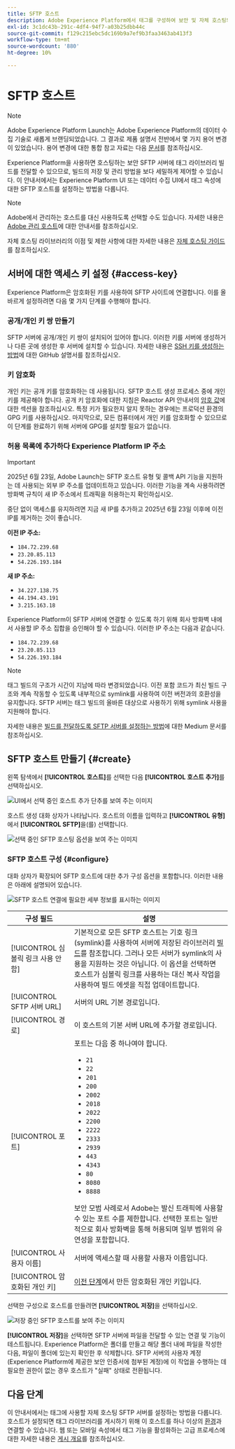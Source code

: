 ```yaml
---
title: SFTP 호스트
description: Adobe Experience Platform에서 태그를 구성하여 보안 및 자체 호스팅되는 SFTP 서버에 라이브러리 빌드를 전달하는 방법에 대해 알아봅니다.
exl-id: 3c1dc43b-291c-4df4-94f7-a03b25dbb44c
source-git-commit: f129c215ebc5dc169b9a7ef9b3faa3463ab413f3
workflow-type: tm+mt
source-wordcount: '880'
ht-degree: 10%

---
```


# SFTP 호스트

>[!NOTE]
>
>Adobe Experience Platform Launch는 Adobe Experience Platform의 데이터 수집 기술로 새롭게 브랜딩되었습니다. 그 결과로 제품 설명서 전반에서 몇 가지 용어 변경이 있었습니다. 용어 변경에 대한 통합 참고 자료는 다음 [문서](../../../term-updates.md)를 참조하십시오.

Experience Platform을 사용하면 호스팅하는 보안 SFTP 서버에 태그 라이브러리 빌드를 전달할 수 있으므로, 빌드의 저장 및 관리 방법을 보다 세밀하게 제어할 수 있습니다. 이 안내서에서는 Experience Platform UI 또는 데이터 수집 UI에서 태그 속성에 대한 SFTP 호스트를 설정하는 방법을 다룹니다.

>[!NOTE]
>
>Adobe에서 관리하는 호스트를 대신 사용하도록 선택할 수도 있습니다. 자세한 내용은 [Adobe 관리 호스트](./managed-by-adobe-host.md)에 대한 안내서를 참조하십시오.
>
>자체 호스팅 라이브러리의 이점 및 제한 사항에 대한 자세한 내용은 [자체 호스팅 가이드](./self-hosting-libraries.md)를 참조하십시오.

## 서버에 대한 액세스 키 설정 {#access-key}

Experience Platform은 암호화된 키를 사용하여 SFTP 사이트에 연결합니다. 이를 올바르게 설정하려면 다음 몇 가지 단계를 수행해야 합니다.

### 공개/개인 키 쌍 만들기

SFTP 서버에 공개/개인 키 쌍이 설치되어 있어야 합니다. 이러한 키를 서버에 생성하거나 다른 곳에 생성한 후 서버에 설치할 수 있습니다. 자세한 내용은 [SSH 키를 생성하는 방법](https://help.github.com/articles/generating-a-new-ssh-key-and-adding-it-to-the-ssh-agent/#generating-a-new-ssh-key)에 대한 GitHub 설명서를 참조하십시오.

### 키 암호화

개인 키는 공개 키를 암호화하는 데 사용됩니다. SFTP 호스트 생성 프로세스 중에 개인 키를 제공해야 합니다. 공개 키 암호화에 대한 지침은 Reactor API 안내서의 [암호 값](../../../api/guides/encrypting-values.md)에 대한 섹션을 참조하십시오. 특정 키가 필요한지 알지 못하는 경우에는 프로덕션 환경의 GPG 키를 사용하십시오. 마지막으로, 모든 컴퓨터에서 개인 키를 암호화할 수 있으므로 이 단계를 완료하기 위해 서버에 GPG를 설치할 필요가 없습니다.

### 허용 목록에 추가하다 Experience Platform IP 주소

>[!IMPORTANT]
>
> 2025년 6월 23일, Adobe Launch는 SFTP 호스트 유형 및 콜백 API 기능을 지원하는 데 사용되는 외부 IP 주소를 업데이트하고 있습니다. 이러한 기능을 계속 사용하려면 방화벽 규칙이 새 IP 주소에서 트래픽을 허용하는지 확인하십시오.
>
> 중단 없이 액세스를 유지하려면 지금 새 IP를 추가하고 2025년 6월 23일 이후에 이전 IP를 제거하는 것이 좋습니다.
>
>**이전 IP 주소:**
> * `184.72.239.68`
> * `23.20.85.113`
> * `54.226.193.184`
>
>**새 IP 주소:**
> * `34.227.138.75 `
> * `44.194.43.191`
> * `3.215.163.18`

Experience Platform이 SFTP 서버에 연결할 수 있도록 하기 위해 회사 방화벽 내에서 사용할 IP 주소 집합을 승인해야 할 수 있습니다. 이러한 IP 주소는 다음과 같습니다.

* `184.72.239.68`
* `23.20.85.113`
* `54.226.193.184`

>[!NOTE]
>
>태그 빌드의 구조가 시간이 지남에 따라 변경되었습니다. 이전 포함 코드가 최신 빌드 구조와 계속 작동할 수 있도록 내부적으로 symlink를 사용하여 이전 버전과의 호환성을 유지합니다. SFTP 서버는 태그 빌드의 올바른 대상으로 사용하기 위해 symlink 사용을 지원해야 합니다.

자세한 내용은 [빌드를 전달하도록 SFTP 서버를 설정하는 방법](https://medium.com/launch-by-adobe/configuring-an-sftp-server-for-use-with-adobe-launch-bc626027e5a6)에 대한 Medium 문서를 참조하십시오.

## SFTP 호스트 만들기 {#create}

왼쪽 탐색에서 **[!UICONTROL 호스트]**&#x200B;를 선택한 다음 **[!UICONTROL 호스트 추가]**&#x200B;를 선택하십시오.

![UI에서 선택 중인 호스트 추가 단추를 보여 주는 이미지](../../../images/ui/publishing/sftp-hosts/add-host-button.png)

호스트 생성 대화 상자가 나타납니다. 호스트의 이름을 입력하고 **[!UICONTROL 유형]**&#x200B;에서 **[!UICONTROL SFTP]**&#x200B;을(를) 선택합니다.

![선택 중인 SFTP 호스팅 옵션을 보여 주는 이미지](../../../images/ui/publishing/sftp-hosts/select-sftp.png)

### SFTP 호스트 구성 {#configure}

대화 상자가 확장되어 SFTP 호스트에 대한 추가 구성 옵션을 포함합니다. 이러한 내용은 아래에 설명되어 있습니다.

![SFTP 호스트 연결에 필요한 세부 정보를 표시하는 이미지](../../../images/ui/publishing/sftp-hosts/host-details.png)

| 구성 필드 | 설명 |
| --- | --- |
| [!UICONTROL 심볼릭 링크 사용 안 함] | 기본적으로 모든 SFTP 호스트는 기호 링크(symlink)를 사용하여 서버에 저장된 라이브러리 [빌드](../builds.md)를 참조합니다. 그러나 모든 서버가 symlink의 사용을 지원하는 것은 아닙니다. 이 옵션을 선택하면 호스트가 심볼릭 링크를 사용하는 대신 복사 작업을 사용하여 빌드 에셋을 직접 업데이트합니다. |
| [!UICONTROL SFTP 서버 URL] | 서버의 URL 기본 경로입니다. |
| [!UICONTROL 경로] | 이 호스트의 기본 서버 URL에 추가할 경로입니다. |
| [!UICONTROL 포트] | 포트는 다음 중 하나여야 합니다.<ul><li>`21`</li><li>`22`</li><li>`201`</li><li>`200`</li><li>`2002`</li><li>`2018`</li><li>`2022`</li><li>`2200`</li><li>`2222`</li><li>`2333`</li><li>`2939`</li><li>`443`</li><li>`4343`</li><li>`80`</li><li>`8080`</li><li>`8888`</li></ul>보안 모범 사례로서 Adobe는 발신 트래픽에 사용할 수 있는 포트 수를 제한합니다. 선택한 포트는 일반적으로 회사 방화벽을 통해 허용되며 일부 범위의 유연성을 포함합니다. |
| [!UICONTROL 사용자 이름] | 서버에 액세스할 때 사용할 사용자 이름입니다. |
| [!UICONTROL 암호화된 개인 키] | [이전 단계](#access-key)에서 만든 암호화된 개인 키입니다. |

선택한 구성으로 호스트를 만들려면 **[!UICONTROL 저장]**&#x200B;을 선택하십시오.

![저장 중인 SFTP 호스트를 보여 주는 이미지](../../../images/ui/publishing/sftp-hosts/save-host.png)

**[!UICONTROL 저장]**&#x200B;을 선택하면 SFTP 서버에 파일을 전달할 수 있는 연결 및 기능이 테스트됩니다. Experience Platform은 폴더를 만들고 해당 폴더 내에 파일을 작성한 다음, 파일이 폴더에 있는지 확인한 후 삭제합니다. SFTP 서버의 사용자 계정(Experience Platform에 제공한 보안 인증서에 첨부된 계정)에 이 작업을 수행하는 데 필요한 권한이 없는 경우 호스트가 &quot;실패&quot; 상태로 전환됩니다.

## 다음 단계

이 안내서에서는 태그에 사용할 자체 호스팅 SFTP 서버를 설정하는 방법을 다룹니다. 호스트가 설정되면 태그 라이브러리를 게시하기 위해 이 호스트를 하나 이상의 [환경](../environments.md)과 연결할 수 있습니다. 웹 또는 모바일 속성에서 태그 기능을 활성화하는 고급 프로세스에 대한 자세한 내용은 [게시 개요](../overview.md)를 참조하십시오.
